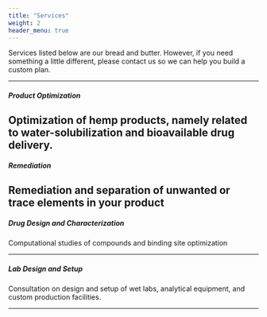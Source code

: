 ```yaml
---
title: "Services"
weight: 2
header_menu: true
---
```



Services listed below are our bread and butter. However, if you need something a little different, please contact us so we can help you build a custom plan.

---

##### Product Optimization

Optimization of hemp products, namely related to water-solubilization and bioavailable drug delivery. 
---

##### Remediation

Remediation and separation of unwanted or trace elements in your product
---

##### Drug Design and Characterization

Computational studies of compounds and binding site optimization

---

##### Lab Design and Setup

Consultation on design and setup of wet labs, analytical equipment, and custom production facilities. 

---
